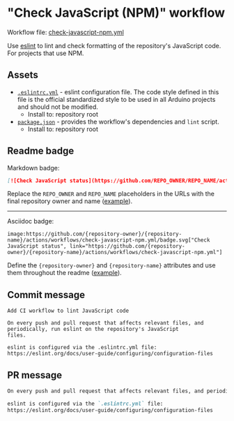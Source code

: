 # "Check JavaScript (NPM)" workflow

Workflow file: [check-javascript-npm.yml](check-javascript-npm.yml)

Use [eslint](https://eslint.org/) to lint and check formatting of the repository's JavaScript code. For projects that use NPM.

## Assets

- [`.eslintrc.yml`](assets/check-javascript/.eslintrc.yml) - eslint configuration file. The code style defined in this file is the official standardized style to be used in all Arduino projects and should not be modified.
  - Install to: repository root
- [`package.json`](assets/check-javascript/package.json) - provides the workflow's dependencies and `lint` script.
  - Install to: repository root

## Readme badge

Markdown badge:

```markdown
[![Check JavaScript status](https://github.com/REPO_OWNER/REPO_NAME/actions/workflows/check-javascript-npm.yml/badge.svg)](https://github.com/REPO_OWNER/REPO_NAME/actions/workflows/check-javascript-npm.yml)
```

Replace the `REPO_OWNER` and `REPO_NAME` placeholders in the URLs with the final repository owner and name ([example](https://raw.githubusercontent.com/arduino-libraries/ArduinoIoTCloud/master/README.md)).

---

Asciidoc badge:

```adoc
image:https://github.com/{repository-owner}/{repository-name}/actions/workflows/check-javascript-npm.yml/badge.svg["Check JavaScript status", link="https://github.com/{repository-owner}/{repository-name}/actions/workflows/check-javascript-npm.yml"]
```

Define the `{repository-owner}` and `{repository-name}` attributes and use them throughout the readme ([example](https://raw.githubusercontent.com/arduino-libraries/WiFiNINA/master/README.adoc)).

## Commit message

```
Add CI workflow to lint JavaScript code

On every push and pull request that affects relevant files, and periodically, run eslint on the repository's JavaScript
files.

eslint is configured via the .eslintrc.yml file:
https://eslint.org/docs/user-guide/configuring/configuration-files
```

## PR message

```markdown
On every push and pull request that affects relevant files, and periodically, run [eslint](https://eslint.org/) on the repository's JavaScript files.

eslint is configured via the `.eslintrc.yml` file:
https://eslint.org/docs/user-guide/configuring/configuration-files
```
